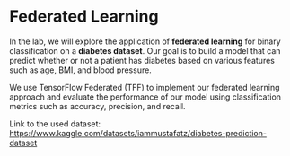 # Federated Learning


In the lab, we will explore the application of **federated learning** for binary classification on a **diabetes dataset**. Our goal is to build a model that can predict whether or not a patient has diabetes based on various features such as age, BMI, and blood pressure.

We use TensorFlow Federated (TFF) to implement our federated learning approach and evaluate the performance of our model using classification metrics such as accuracy, precision, and recall.

Link to the used dataset: 
https://www.kaggle.com/datasets/iammustafatz/diabetes-prediction-dataset

